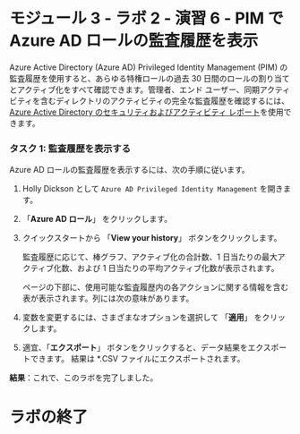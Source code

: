 ﻿# モジュール 3 - ラボ 2 - 演習 6 - PIM で Azure AD ロールの監査履歴を表示


Azure Active Directory (Azure AD) Privileged Identity Management (PIM) の監査履歴を使用すると、あらゆる特権ロールの過去 30 日間のロールの割り当てとアクティブ化をすべて確認できます。管理者、エンド ユーザー、同期アクティビティを含むディレクトリのアクティビティの完全な監査履歴を確認するには、[Azure Active Directory のセキュリティおよびアクティビティ レポート](https://docs.microsoft.com/ja-jp/azure/active-directory/reports-monitoring/overview-reports)を使用できます。


### タスク 1: 監査履歴を表示する


Azure AD ロールの監査履歴を表示するには、次の手順に従います。


1.  Holly Dickson として `Azure AD Privileged Identity Management` を開きます。

1.  「**Azure AD ロール**」 をクリックします。

1.  クイックスタートから 「**View your history**」 ボタンをクリックします。

    監査履歴に応じて、棒グラフ、アクティブ化の合計数、1 日当たりの最大アクティブ化数、および 1 日当たりの平均アクティブ化数が表示されます。

    ページの下部に、使用可能な監査履歴内の各アクションに関する情報を含む表が表示されます。列には次の意味があります。

1.  変数を変更するには、さまざまなオプションを選択して 「**適用**」 をクリックします。

1. 適宜、「**エクスポート**」 ボタンをクリックすると、データ結果をエクスポートできます。  結果は *.CSV ファイルにエクスポートされます。



**結果**：これで、このラボを完了しました。

# ラボの終了

